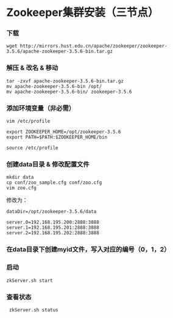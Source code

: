 # Zookeeper集群安装（三节点）

### 下载
`wget http://mirrors.hust.edu.cn/apache/zookeeper/zookeeper-3.5.6/apache-zookeeper-3.5.6-bin.tar.gz`
### 解压 & 改名 & 移动
```
tar -zxvf apache-zookeeper-3.5.6-bin.tar.gz
mv apache-zookeeper-3.5.6-bin /opt/
mv apache-zookeeper-3.5.6-bin/ zookeeper-3.5.6
```
### 添加环境变量（非必需）
`vim /etc/profile`
```
export ZOOKEEPER_HOME=/opt/zookeeper-3.5.6
export PATH=$PATH:$ZOOKEEPER_HOME/bin
```
`source /etc/profile`
### 创建data目录 & 修改配置文件
```
mkdir data
cp conf/zoo_sample.cfg conf/zoo.cfg
vim zoo.cfg
```
修改为：  
```
dataDir=/opt/zookeeper-3.5.6/data

server.0=192.168.195.200:2888:3888
server.1=192.168.195.201:2888:3888
server.2=192.168.195.202:2888:3888
```
### 在data目录下创建myid文件，写入对应的编号（0，1，2）

### 启动
`zkServer.sh start`
### 查看状态
` zkServer.sh status`
